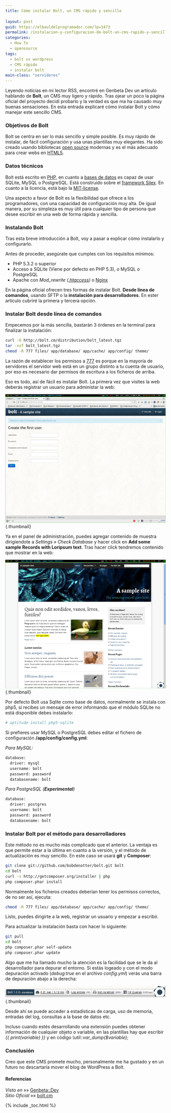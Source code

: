 ```yaml
---
title: Cómo instalar Bolt, un CMS rápido y sencillo

layout: post
guid: https://elbauldelprogramador.com/?p=1473
permalink: /instalacion-y-configuracion-de-bolt-un-cms-rapido-y-sencillo/
categories:
  - How To
  - opensource
tags:
  - bolt vs wordpress
  - CMS rápido
  - instalar bolt
main-class: "servidores"
---
```

Leyendo notícias en mi lector RSS, encontré en Genbeta Dev un artículo hablando de **Bolt**, un CMS muy ligero y rápido. Tras ojear un poco la página oficial del proyecto decidí probarlo y la verdad es que ma ha causado muy buenas sensaciones. En esta entrada explicaré cómo instalar Bolt y cómo manejar este sencillo CMS.  

<!--ad-->

### Objetivos de Bolt

Bolt se centra en ser lo más sencillo y simple posible. Es muy rápido de instalar, de fácil configuración y usa unas plantillas muy elegantes. Ha sido creado usando bibliotecas [open source][1] modernas y es el más adecuado para crear webs en [HTML5][2].

### Datos técnicos

Bolt está escrito en [PHP][3], en cuanto a [bases de datos][4] es capaz de usar SQLite, MySQL o PostgreSQL. Está construido sobre el <a href="http://silex.sensiolabs.org/" target="_blank">framework Silex</a>. En cuanto a la licencia, está bajo la <a href="http://opensource.org/licenses/mit-license.php" target="_blank">MIT-license</a>.

Una aspecto a favor de Bolt es la flexibilidad que ofrece a los programadores, con una capacidad de configuración muy alta. De igual manera, por su simpleza es muy útil para cualquier tipo de persona que desee escribir en una web de forma rápida y sencilla.

### Instalando Bolt

Tras esta breve introducción a Bolt, voy a pasar a explicar cómo instalarlo y configurarlo.

Antes de proceder, asegúrate que cumples con los requisitos mínimos:

  * PHP 5.3.2 o superior
  * Acceso a SQLite (Viene por defecto en PHP 5.3), *o* MySQL *o* PostgreSQL
  * Apache con *Mod_rewrite ([.htaccess][5])* o [Nginx][6]

En la página oficial ofrecen tres formas de instalar Bolt. **Desde línea de comandos**, usando SFTP o la **instalación para desarrolladores**. En ester artículo cubriré la primera y tercera opción.

### Instalar Bolt desde línea de comandos

Empecemos por la más sencilla, bastarán 3 órdenes en la terminal para finalizar la instalación:

```bash
curl -O http://bolt.cm/distribution/bolt_latest.tgz
tar -xzf bolt_latest.tgz
chmod -R 777 files/ app/database/ app/cache/ app/config/ theme/

```

La razón de establecer los permisos a [777][7] es porque en la mayoría de servidores el servidor web está en un grupo distinto a tu cuenta de usuario, por eso es necesario dar permisos de escritura a los ficheros de arriba.

Eso es todo, así de fácil es instalar Bolt. La primera vez que visites la web deberás registrar un usuario para administar la web:

[<img src="/assets/img/2013/03/Login-to-bolt-CMS-1024x819.png" alt="crear usuario en bolt"   />][8]{.thumbnail}

Ya en el panel de administración, puedes agregar contenido de muestra dirigiendote a *Settings » Check Database* y hacer click en **Add some sample Records with Loripsum text**. Tras hacer click tendremos contenido que mostrar en la web:

[<img src="/assets/img/2013/03/Bolt-Home-PAge-CMS-1024x819.png" alt="Bolt Home PAge CMS"   />][9]{.thumbnail}

Por defecto Bolt usa Sqlite como base de datos, normalmente se instala con php5, si recibes un mensaje de error informando que el módulo SQLite no está disponible debes instalarlo:

```bash
# aptitude install php5-sqlite

```

Si prefieres usar MySQL o PostgreSQL debes editar el fichero de configuración **/app/config/config.yml**:

*Para MySQL:*

```bash
database:
  driver: mysql
  username: bolt
  password: password
  databasename: bolt

```

*Para PostgreSQL (**Experimental**)*

```bash
database:
  driver: postgres
  username: bolt
  password: password
  databasename: bolt

```

### Instalar Bolt por el método para desarrolladores

Este método no es mucho más complicado que el anterior. La ventaja es que permite estar a la última en cuanto a la versión, y el método de actualización es muy sencillo. En este caso se usará **git** y **Composer**:

```bash
git clone git://github.com/bobdenotter/bolt.git bolt
cd bolt
curl -s http://getcomposer.org/installer | php
php composer.phar install

```

Normalmente los ficheros creados deberían tener los permisos correctos, de no ser así, ejecuta:

```bash
chmod -R 777 files/ app/database/ app/cache/ app/config/ theme/

```

Listo, puedes dirigirte a la web, registrar un usuario y empezar a escribir.

Para actualizar la instalación basta con hacer lo siguiente:

```bash
git pull
cd bolt
php composer.phar self-update
php composer.phar update

```

Algo que me ha llamado mucho la atención es la facilidad que se le da al desarrollador para depurar el entorno. Si estás logeado y con el modo depuración activado (*debug:true* en el archivo *config.yml*) verás una barra de depuración abajo a la derecha:

[<img src="/assets/img/2013/03/bolt-debug.png" alt="bolt debug"   />][10]{.thumbnail}

Desde ahí se puede acceder a estadísticas de carga, uso de memoria, entradas del log, consultas a la base de datos etc.

Incluso cuando estés desarrollando una extensión puedes obtener información de cualquier objeto o variable, en las plantillas hay que escribir *{{ print(variable) }}* y en código *\util::var_dump($variable);*

### Conclusión

Creo que este CMS promete mucho, personalmente me ha gustado y en un futuro no descartaría mover el blog de WordPress a Bolt.

#### Referencias

*Visto en* »» <a href="http://www.genbetadev.com/gestores-de-contenido/bolt-un-cms-sencillo-y-rapido-como-un-rayo" target="_blank">Genbeta::Dev</a>  
*Sitio Oficial* »» <a href="http://bolt.cm/" target="_blank">bolt.cm</a>



 [1]: /opensource/
 [2]: /?s=html5
 [3]: /php/
 [4]: /basededatos/
 [5]: /como-migrar-de-blogger-a-wordpress-sin-perder-seo-y-tips-de-seguridad/ "Cómo migrar de Blogger a WordPress sin perder SEO y Tips de seguridad"
 [6]: /como-instalar-nginx-con-php5-fpm/ "Cómo instalar y configurar Nginx con php5-fpm"
 [7]: /programacion-bash-metacaracteres_12/
 [8]: /assets/img/2013/03/Login-to-bolt-CMS.png
 [9]: /assets/img/2013/03/Bolt-Home-PAge-CMS.png
 [10]: /assets/img/2013/03/bolt-debug.png

{% include _toc.html %}
